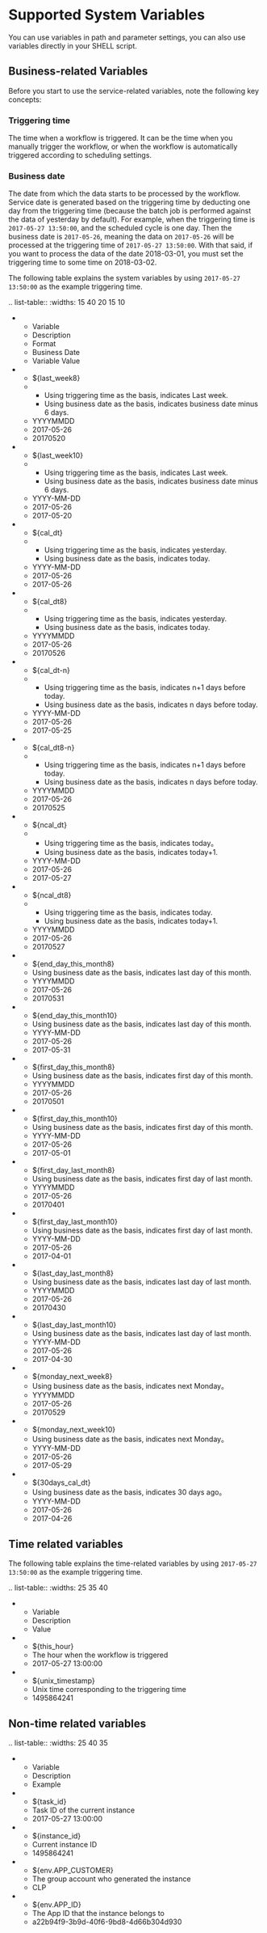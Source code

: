 # Supported System Variables

You can use variables in path and parameter settings, you can also use variables directly in your SHELL script.

## Business-related Variables

Before you start to use the service-related variables, note the following key concepts:

### Triggering time

The time when a workflow is triggered. It can be the time when you manually trigger the workflow, or when the workflow is automatically triggered according to scheduling settings.

### Business date

The date from which the data starts to be processed by the workflow. Service date is generated based on the triggering time by deducting one day from the triggering time (because the batch job is performed against the data of yesterday by default). For example, when the triggering time is `2017-05-27 13:50:00`, and the scheduled cycle is one day. Then the business date is `2017-05-26`, meaning the data on `2017-05-26` will be processed at the triggering time of `2017-05-27 13:50:00`. With that said, if you want to process the data of the date 2018-03-01, you must set the triggering time to some time on 2018-03-02.

The following table explains the system variables by using `2017-05-27 13:50:00` as the example triggering time.

.. list-table::
   :widths: 15 40 20 15 10

   * - Variable
     - Description
     - Format
     - Business Date
     - Variable Value
   * - ${last_week8}
     - + Using triggering time as the basis, indicates Last week.
       + Using business date as the basis, indicates business date minus 6 days.
     - YYYYMMDD
     - 2017-05-26
     - 20170520
   * - ${last_week10}
     - + Using triggering time as the basis, indicates Last week.
       + Using business date as the basis, indicates business date minus 6 days.
     - YYYY-MM-DD
     - 2017-05-26
     - 2017-05-20
   * - ${cal_dt}
     - + Using triggering time as the basis, indicates yesterday.
       + Using business date as the basis, indicates today.
     - YYYY-MM-DD
     - 2017-05-26
     - 2017-05-26
   * - ${cal_dt8}
     - + Using triggering time as the basis, indicates yesterday.
       + Using business date as the basis, indicates today.
     - YYYYMMDD
     - 2017-05-26
     - 20170526
   * - ${cal_dt-n}
     - + Using triggering time as the basis, indicates n+1 days before today.
       + Using business date as the basis, indicates n days before today.
     - YYYY-MM-DD
     - 2017-05-26
     - 2017-05-25
   * - ${cal_dt8-n}
     - + Using triggering time as the basis, indicates n+1 days before today.
       + Using business date as the basis, indicates n days before today.
     - YYYYMMDD
     - 2017-05-26
     - 20170525
   * - ${ncal_dt}
     - + Using triggering time as the basis, indicates today。
       + Using business date as the basis, indicates today+1.
     - YYYY-MM-DD
     - 2017-05-26
     - 2017-05-27
   * - ${ncal_dt8}
     - + Using triggering time as the basis, indicates today.
       + Using business date as the basis, indicates today+1.
     - YYYYMMDD
     - 2017-05-26
     - 20170527
   * - ${end_day_this_month8}
     - Using business date as the basis, indicates last day of this month.
     - YYYYMMDD
     - 2017-05-26
     - 20170531
   * - ${end_day_this_month10}
     - Using business date as the basis, indicates last day of this month.
     - YYYY-MM-DD
     - 2017-05-26
     - 2017-05-31
   * - ${first_day_this_month8}
     - Using business date as the basis, indicates first day of this month.
     - YYYYMMDD
     - 2017-05-26
     - 20170501
   * - ${first_day_this_month10}
     - Using business date as the basis, indicates first day of this month.
     - YYYY-MM-DD
     - 2017-05-26
     - 2017-05-01
   * - ${first_day_last_month8}
     - Using business date as the basis, indicates first day of last month.
     - YYYYMMDD
     - 2017-05-26
     - 20170401
   * - ${first_day_last_month10}
     - Using business date as the basis, indicates first day of last month.
     - YYYY-MM-DD
     - 2017-05-26
     - 2017-04-01
   * - ${last_day_last_month8}
     - Using business date as the basis, indicates last day of last month.
     - YYYYMMDD
     - 2017-05-26
     - 20170430
   * - ${last_day_last_month10}
     - Using business date as the basis, indicates last day of last month.
     - YYYY-MM-DD
     - 2017-05-26
     - 2017-04-30
   * - ${monday_next_week8}
     - Using business date as the basis, indicates next Monday。
     - YYYYMMDD
     - 2017-05-26
     - 20170529
   * - ${monday_next_week10}
     - Using business date as the basis, indicates next Monday。
     - YYYY-MM-DD
     - 2017-05-26
     - 2017-05-29
   * - ${30days_cal_dt}
     - Using business date as the basis, indicates 30 days ago。
     - YYYY-MM-DD
     - 2017-05-26
     - 2017-04-26

## Time related variables

The following table explains the time-related variables by using `2017-05-27 13:50:00` as the example triggering time.

.. list-table::
   :widths: 25 35 40

   * - Variable
     - Description
     - Value
   * - ${this_hour}
     - The hour when the workflow is triggered
     - 2017-05-27 13:00:00
   * - ${unix_timestamp}
     - Unix time corresponding to the triggering time
     - 1495864241


## Non-time related variables

.. list-table::
   :widths: 25 40 35

   * - Variable
     - Description
     - Example
   * - ${task_id}
     - Task ID of the current instance
     - 2017-05-27 13:00:00
   * - ${instance_id}
     - Current instance ID
     - 1495864241
   * - ${env.APP_CUSTOMER}
     - The group account who generated the instance
     - CLP
   * - ${env.APP_ID}
     - The App ID that the instance belongs to
     - a22b94f9-3b9d-40f6-9bd8-4d66b304d930

<!--end-->
